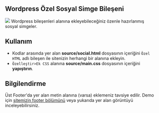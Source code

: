 ## Wordpress Özel Sosyal Simge Bileşeni
![](https://i.ibb.co/hXjTdnt/IMG-20220522-235604.jpg)
Wordpress bileşenleri alanına ekleyebileceğiniz özenle hazırlanmış sosyal simgeler.

## Kullanım
- Kodlar arasında yer alan **source/social.html** dosyasının içeriğini `Özel HTML` adlı bileşen ile sitenizin herhangi bir alanına ekleyin.
- `Özelleştir>Ek CSS` alanına **source/main.css** dosyasının içeriğini **yapıştırın**.

## Bilgilendirme
Üst Footer'da yer alan metin alanına (varsa) eklemeniz tavsiye edilir. Demo için [sitemizin footer bölümünü](https://sibersozluk.net/) veya yukarıda yer alan görüntüyü inceleyebilirsiniz.

